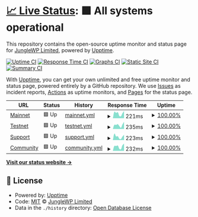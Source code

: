 # [📈 Live Status](https://status.junglewp.io): <!--live status--> **🟩 All systems operational**

This repository contains the open-source uptime monitor and status page for [JungleWP Limited](https://junglewp.com), powered by [Upptime](https://github.com/upptime/upptime).

[![Uptime CI](https://github.com/junglewp/status/workflows/Uptime%20CI/badge.svg)](https://github.com/junglewp/status/actions?query=workflow%3A%22Uptime+CI%22)
[![Response Time CI](https://github.com/junglewp/status/workflows/Response%20Time%20CI/badge.svg)](https://github.com/junglewp/status/actions?query=workflow%3A%22Response+Time+CI%22)
[![Graphs CI](https://github.com/junglewp/status/workflows/Graphs%20CI/badge.svg)](https://github.com/junglewp/status/actions?query=workflow%3A%22Graphs+CI%22)
[![Static Site CI](https://github.com/junglewp/status/workflows/Static%20Site%20CI/badge.svg)](https://github.com/junglewp/status/actions?query=workflow%3A%22Static+Site+CI%22)
[![Summary CI](https://github.com/junglewp/status/workflows/Summary%20CI/badge.svg)](https://github.com/junglewp/status/actions?query=workflow%3A%22Summary+CI%22)

With [Upptime](https://upptime.js.org), you can get your own unlimited and free uptime monitor and status page, powered entirely by a GitHub repository. We use [Issues](https://github.com/junglewp/status/issues) as incident reports, [Actions](https://github.com/junglewp/status/actions) as uptime monitors, and [Pages](https://status.junglewp.io) for the status page.

<!--start: status pages-->
<!-- This summary is generated by Upptime (https://github.com/upptime/upptime) -->
<!-- Do not edit this manually, your changes will be overwritten -->
<!-- prettier-ignore -->
| URL | Status | History | Response Time | Uptime |
| --- | ------ | ------- | ------------- | ------ |
| <img alt="" src="https://icons.duckduckgo.com/ip3/www.junglewp.com.ico" height="13"> [Mainnet](https://www.junglewp.com) | 🟩 Up | [mainnet.yml](https://github.com/junglewp/status/commits/HEAD/history/mainnet.yml) | <details><summary><img alt="Response time graph" src="./graphs/mainnet/response-time-week.png" height="20"> 221ms</summary><br><a href="https://status.junglewp.io/history/mainnet"><img alt="Response time 248" src="https://img.shields.io/endpoint?url=https%3A%2F%2Fraw.githubusercontent.com%2Fjunglewp%2Fstatus%2FHEAD%2Fapi%2Fmainnet%2Fresponse-time.json"></a><br><a href="https://status.junglewp.io/history/mainnet"><img alt="24-hour response time 89" src="https://img.shields.io/endpoint?url=https%3A%2F%2Fraw.githubusercontent.com%2Fjunglewp%2Fstatus%2FHEAD%2Fapi%2Fmainnet%2Fresponse-time-day.json"></a><br><a href="https://status.junglewp.io/history/mainnet"><img alt="7-day response time 221" src="https://img.shields.io/endpoint?url=https%3A%2F%2Fraw.githubusercontent.com%2Fjunglewp%2Fstatus%2FHEAD%2Fapi%2Fmainnet%2Fresponse-time-week.json"></a><br><a href="https://status.junglewp.io/history/mainnet"><img alt="30-day response time 204" src="https://img.shields.io/endpoint?url=https%3A%2F%2Fraw.githubusercontent.com%2Fjunglewp%2Fstatus%2FHEAD%2Fapi%2Fmainnet%2Fresponse-time-month.json"></a><br><a href="https://status.junglewp.io/history/mainnet"><img alt="1-year response time 248" src="https://img.shields.io/endpoint?url=https%3A%2F%2Fraw.githubusercontent.com%2Fjunglewp%2Fstatus%2FHEAD%2Fapi%2Fmainnet%2Fresponse-time-year.json"></a></details> | <details><summary><a href="https://status.junglewp.io/history/mainnet">100.00%</a></summary><a href="https://status.junglewp.io/history/mainnet"><img alt="All-time uptime 100.00%" src="https://img.shields.io/endpoint?url=https%3A%2F%2Fraw.githubusercontent.com%2Fjunglewp%2Fstatus%2FHEAD%2Fapi%2Fmainnet%2Fuptime.json"></a><br><a href="https://status.junglewp.io/history/mainnet"><img alt="24-hour uptime 100.00%" src="https://img.shields.io/endpoint?url=https%3A%2F%2Fraw.githubusercontent.com%2Fjunglewp%2Fstatus%2FHEAD%2Fapi%2Fmainnet%2Fuptime-day.json"></a><br><a href="https://status.junglewp.io/history/mainnet"><img alt="7-day uptime 100.00%" src="https://img.shields.io/endpoint?url=https%3A%2F%2Fraw.githubusercontent.com%2Fjunglewp%2Fstatus%2FHEAD%2Fapi%2Fmainnet%2Fuptime-week.json"></a><br><a href="https://status.junglewp.io/history/mainnet"><img alt="30-day uptime 100.00%" src="https://img.shields.io/endpoint?url=https%3A%2F%2Fraw.githubusercontent.com%2Fjunglewp%2Fstatus%2FHEAD%2Fapi%2Fmainnet%2Fuptime-month.json"></a><br><a href="https://status.junglewp.io/history/mainnet"><img alt="1-year uptime 100.00%" src="https://img.shields.io/endpoint?url=https%3A%2F%2Fraw.githubusercontent.com%2Fjunglewp%2Fstatus%2FHEAD%2Fapi%2Fmainnet%2Fuptime-year.json"></a></details>
| <img alt="" src="https://icons.duckduckgo.com/ip3/testnet.devops.junglewp.io.ico" height="13"> [Testnet](https://testnet.devops.junglewp.io) | 🟩 Up | [testnet.yml](https://github.com/junglewp/status/commits/HEAD/history/testnet.yml) | <details><summary><img alt="Response time graph" src="./graphs/testnet/response-time-week.png" height="20"> 235ms</summary><br><a href="https://status.junglewp.io/history/testnet"><img alt="Response time 268" src="https://img.shields.io/endpoint?url=https%3A%2F%2Fraw.githubusercontent.com%2Fjunglewp%2Fstatus%2FHEAD%2Fapi%2Ftestnet%2Fresponse-time.json"></a><br><a href="https://status.junglewp.io/history/testnet"><img alt="24-hour response time 202" src="https://img.shields.io/endpoint?url=https%3A%2F%2Fraw.githubusercontent.com%2Fjunglewp%2Fstatus%2FHEAD%2Fapi%2Ftestnet%2Fresponse-time-day.json"></a><br><a href="https://status.junglewp.io/history/testnet"><img alt="7-day response time 235" src="https://img.shields.io/endpoint?url=https%3A%2F%2Fraw.githubusercontent.com%2Fjunglewp%2Fstatus%2FHEAD%2Fapi%2Ftestnet%2Fresponse-time-week.json"></a><br><a href="https://status.junglewp.io/history/testnet"><img alt="30-day response time 219" src="https://img.shields.io/endpoint?url=https%3A%2F%2Fraw.githubusercontent.com%2Fjunglewp%2Fstatus%2FHEAD%2Fapi%2Ftestnet%2Fresponse-time-month.json"></a><br><a href="https://status.junglewp.io/history/testnet"><img alt="1-year response time 268" src="https://img.shields.io/endpoint?url=https%3A%2F%2Fraw.githubusercontent.com%2Fjunglewp%2Fstatus%2FHEAD%2Fapi%2Ftestnet%2Fresponse-time-year.json"></a></details> | <details><summary><a href="https://status.junglewp.io/history/testnet">100.00%</a></summary><a href="https://status.junglewp.io/history/testnet"><img alt="All-time uptime 99.96%" src="https://img.shields.io/endpoint?url=https%3A%2F%2Fraw.githubusercontent.com%2Fjunglewp%2Fstatus%2FHEAD%2Fapi%2Ftestnet%2Fuptime.json"></a><br><a href="https://status.junglewp.io/history/testnet"><img alt="24-hour uptime 100.00%" src="https://img.shields.io/endpoint?url=https%3A%2F%2Fraw.githubusercontent.com%2Fjunglewp%2Fstatus%2FHEAD%2Fapi%2Ftestnet%2Fuptime-day.json"></a><br><a href="https://status.junglewp.io/history/testnet"><img alt="7-day uptime 100.00%" src="https://img.shields.io/endpoint?url=https%3A%2F%2Fraw.githubusercontent.com%2Fjunglewp%2Fstatus%2FHEAD%2Fapi%2Ftestnet%2Fuptime-week.json"></a><br><a href="https://status.junglewp.io/history/testnet"><img alt="30-day uptime 100.00%" src="https://img.shields.io/endpoint?url=https%3A%2F%2Fraw.githubusercontent.com%2Fjunglewp%2Fstatus%2FHEAD%2Fapi%2Ftestnet%2Fuptime-month.json"></a><br><a href="https://status.junglewp.io/history/testnet"><img alt="1-year uptime 99.96%" src="https://img.shields.io/endpoint?url=https%3A%2F%2Fraw.githubusercontent.com%2Fjunglewp%2Fstatus%2FHEAD%2Fapi%2Ftestnet%2Fuptime-year.json"></a></details>
| <img alt="" src="https://icons.duckduckgo.com/ip3/docs.junglewp.com.ico" height="13"> [Support](https://docs.junglewp.com) | 🟩 Up | [support.yml](https://github.com/junglewp/status/commits/HEAD/history/support.yml) | <details><summary><img alt="Response time graph" src="./graphs/support/response-time-week.png" height="20"> 223ms</summary><br><a href="https://status.junglewp.io/history/support"><img alt="Response time 254" src="https://img.shields.io/endpoint?url=https%3A%2F%2Fraw.githubusercontent.com%2Fjunglewp%2Fstatus%2FHEAD%2Fapi%2Fsupport%2Fresponse-time.json"></a><br><a href="https://status.junglewp.io/history/support"><img alt="24-hour response time 107" src="https://img.shields.io/endpoint?url=https%3A%2F%2Fraw.githubusercontent.com%2Fjunglewp%2Fstatus%2FHEAD%2Fapi%2Fsupport%2Fresponse-time-day.json"></a><br><a href="https://status.junglewp.io/history/support"><img alt="7-day response time 223" src="https://img.shields.io/endpoint?url=https%3A%2F%2Fraw.githubusercontent.com%2Fjunglewp%2Fstatus%2FHEAD%2Fapi%2Fsupport%2Fresponse-time-week.json"></a><br><a href="https://status.junglewp.io/history/support"><img alt="30-day response time 208" src="https://img.shields.io/endpoint?url=https%3A%2F%2Fraw.githubusercontent.com%2Fjunglewp%2Fstatus%2FHEAD%2Fapi%2Fsupport%2Fresponse-time-month.json"></a><br><a href="https://status.junglewp.io/history/support"><img alt="1-year response time 254" src="https://img.shields.io/endpoint?url=https%3A%2F%2Fraw.githubusercontent.com%2Fjunglewp%2Fstatus%2FHEAD%2Fapi%2Fsupport%2Fresponse-time-year.json"></a></details> | <details><summary><a href="https://status.junglewp.io/history/support">100.00%</a></summary><a href="https://status.junglewp.io/history/support"><img alt="All-time uptime 100.00%" src="https://img.shields.io/endpoint?url=https%3A%2F%2Fraw.githubusercontent.com%2Fjunglewp%2Fstatus%2FHEAD%2Fapi%2Fsupport%2Fuptime.json"></a><br><a href="https://status.junglewp.io/history/support"><img alt="24-hour uptime 100.00%" src="https://img.shields.io/endpoint?url=https%3A%2F%2Fraw.githubusercontent.com%2Fjunglewp%2Fstatus%2FHEAD%2Fapi%2Fsupport%2Fuptime-day.json"></a><br><a href="https://status.junglewp.io/history/support"><img alt="7-day uptime 100.00%" src="https://img.shields.io/endpoint?url=https%3A%2F%2Fraw.githubusercontent.com%2Fjunglewp%2Fstatus%2FHEAD%2Fapi%2Fsupport%2Fuptime-week.json"></a><br><a href="https://status.junglewp.io/history/support"><img alt="30-day uptime 100.00%" src="https://img.shields.io/endpoint?url=https%3A%2F%2Fraw.githubusercontent.com%2Fjunglewp%2Fstatus%2FHEAD%2Fapi%2Fsupport%2Fuptime-month.json"></a><br><a href="https://status.junglewp.io/history/support"><img alt="1-year uptime 100.00%" src="https://img.shields.io/endpoint?url=https%3A%2F%2Fraw.githubusercontent.com%2Fjunglewp%2Fstatus%2FHEAD%2Fapi%2Fsupport%2Fuptime-year.json"></a></details>
| <img alt="" src="https://icons.duckduckgo.com/ip3/teams.junglewp.io.ico" height="13"> [Community](https://teams.junglewp.io) | 🟩 Up | [community.yml](https://github.com/junglewp/status/commits/HEAD/history/community.yml) | <details><summary><img alt="Response time graph" src="./graphs/community/response-time-week.png" height="20"> 232ms</summary><br><a href="https://status.junglewp.io/history/community"><img alt="Response time 295" src="https://img.shields.io/endpoint?url=https%3A%2F%2Fraw.githubusercontent.com%2Fjunglewp%2Fstatus%2FHEAD%2Fapi%2Fcommunity%2Fresponse-time.json"></a><br><a href="https://status.junglewp.io/history/community"><img alt="24-hour response time 237" src="https://img.shields.io/endpoint?url=https%3A%2F%2Fraw.githubusercontent.com%2Fjunglewp%2Fstatus%2FHEAD%2Fapi%2Fcommunity%2Fresponse-time-day.json"></a><br><a href="https://status.junglewp.io/history/community"><img alt="7-day response time 232" src="https://img.shields.io/endpoint?url=https%3A%2F%2Fraw.githubusercontent.com%2Fjunglewp%2Fstatus%2FHEAD%2Fapi%2Fcommunity%2Fresponse-time-week.json"></a><br><a href="https://status.junglewp.io/history/community"><img alt="30-day response time 229" src="https://img.shields.io/endpoint?url=https%3A%2F%2Fraw.githubusercontent.com%2Fjunglewp%2Fstatus%2FHEAD%2Fapi%2Fcommunity%2Fresponse-time-month.json"></a><br><a href="https://status.junglewp.io/history/community"><img alt="1-year response time 295" src="https://img.shields.io/endpoint?url=https%3A%2F%2Fraw.githubusercontent.com%2Fjunglewp%2Fstatus%2FHEAD%2Fapi%2Fcommunity%2Fresponse-time-year.json"></a></details> | <details><summary><a href="https://status.junglewp.io/history/community">100.00%</a></summary><a href="https://status.junglewp.io/history/community"><img alt="All-time uptime 100.00%" src="https://img.shields.io/endpoint?url=https%3A%2F%2Fraw.githubusercontent.com%2Fjunglewp%2Fstatus%2FHEAD%2Fapi%2Fcommunity%2Fuptime.json"></a><br><a href="https://status.junglewp.io/history/community"><img alt="24-hour uptime 100.00%" src="https://img.shields.io/endpoint?url=https%3A%2F%2Fraw.githubusercontent.com%2Fjunglewp%2Fstatus%2FHEAD%2Fapi%2Fcommunity%2Fuptime-day.json"></a><br><a href="https://status.junglewp.io/history/community"><img alt="7-day uptime 100.00%" src="https://img.shields.io/endpoint?url=https%3A%2F%2Fraw.githubusercontent.com%2Fjunglewp%2Fstatus%2FHEAD%2Fapi%2Fcommunity%2Fuptime-week.json"></a><br><a href="https://status.junglewp.io/history/community"><img alt="30-day uptime 100.00%" src="https://img.shields.io/endpoint?url=https%3A%2F%2Fraw.githubusercontent.com%2Fjunglewp%2Fstatus%2FHEAD%2Fapi%2Fcommunity%2Fuptime-month.json"></a><br><a href="https://status.junglewp.io/history/community"><img alt="1-year uptime 100.00%" src="https://img.shields.io/endpoint?url=https%3A%2F%2Fraw.githubusercontent.com%2Fjunglewp%2Fstatus%2FHEAD%2Fapi%2Fcommunity%2Fuptime-year.json"></a></details>

<!--end: status pages-->

[**Visit our status website →**](https://status.junglewp.io)

## 📄 License

- Powered by: [Upptime](https://github.com/upptime/upptime)
- Code: [MIT](./LICENSE) © [JungleWP Limited](https://junglewp.com)
- Data in the `./history` directory: [Open Database License](https://opendatacommons.org/licenses/odbl/1-0/)
